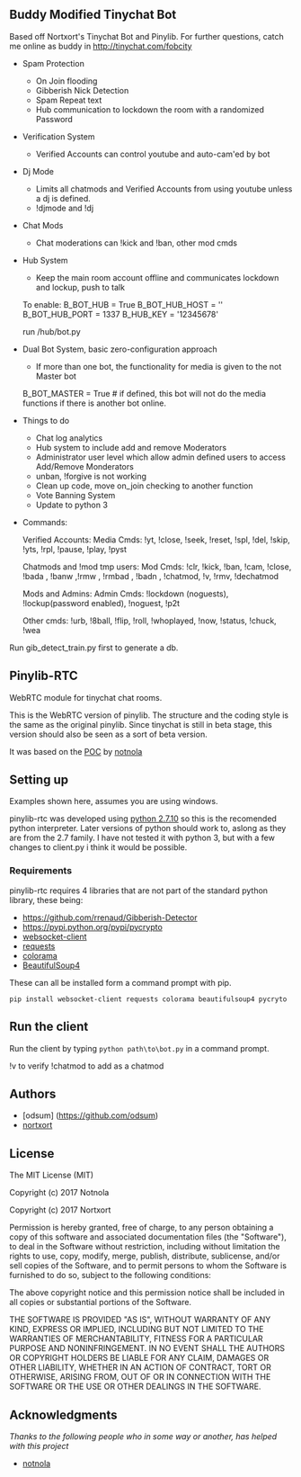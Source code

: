
## Buddy Modified Tinychat Bot

Based off Nortxort's Tinychat Bot and Pinylib.
For further questions, catch me online as buddy in http://tinychat.com/fobcity

- Spam Protection
	- On Join flooding
	- Gibberish Nick Detection
	- Spam Repeat text
	- Hub communication to lockdown the room with a randomized Password

- Verification System
	- Verified Accounts can control youtube and auto-cam'ed by bot

- Dj Mode
	- Limits all chatmods and Verified Accounts from using youtube unless a dj is defined.
	- !djmode and !dj <nick>

- Chat Mods
	- Chat moderations can !kick and !ban, other mod cmds

- Hub System
	- Keep the main room account offline and communicates lockdown and lockup, push to talk
	
	To enable:
	B_BOT_HUB = True
	B_BOT_HUB_HOST = ''
	B_BOT_HUB_PORT = 1337
	B_HUB_KEY = '12345678' 
	
	run /hub/bot.py

- Dual Bot System, basic zero-configuration approach
	- If more than one bot, the functionality for media is given to the not Master bot
		
	B_BOT_MASTER = True  # if defined, this bot will not do the media functions if there is another bot online.


- Things to do
	- Chat log analytics
	- Hub system to include add and remove Moderators 
	- Administrator user level which allow admin defined users to access Add/Remove Monderators
	- unban, !forgive is not working
	- Clean up code, move on_join checking to another function
	- Vote Banning System
	- Update to python 3

- Commands:

	Verified Accounts:
	Media Cmds: !yt, !close, !seek, !reset, !spl, !del, !skip, !yts, !rpl, !pause, !play, !pyst

	Chatmods and !mod tmp users:
	Mod Cmds: !clr, !kick, !ban, !cam, !close, !bada  <account>, !banw <badword>,!rmw <badword>, !rmbad <account>, !badn <nick>, !chatmod, !v, !rmv, !dechatmod

	Mods and Admins:
	Admin Cmds: !lockdown (noguests), !lockup(password enabled), !noguest, !p2t

	Other cmds: !urb, !8ball, !flip, !roll, !whoplayed, !now, !status, !chuck, !wea

Run gib_detect_train.py first to generate a db.


## Pinylib-RTC

WebRTC module for tinychat chat rooms.

This is the WebRTC version of pinylib. The structure and the coding style is the same as the original pinylib. Since tinychat is still in beta stage, this version should also be seen as a sort of beta version.

It was based on the [POC](https://github.com/notnola/TcRTC) by [notnola](https://github.com/notnola)


## Setting up

Examples shown here, assumes you are using windows.

pinylib-rtc was developed using [python 2.7.10](https://www.python.org/downloads/windows/ "python for windows") so this is the recomended python interpreter. Later versions of python should work to, aslong as they are from the 2.7 family. I have not tested it with python 3, but with a few changes to client.py i think it would be possible.

### Requirements

pinylib-rtc requires 4 libraries that are not part of the standard python library, these being:

* https://github.com/rrenaud/Gibberish-Detector
* https://pypi.python.org/pypi/pycrypto
* [websocket-client](https://github.com/websocket-client/websocket-client)
* [requests](https://github.com/kennethreitz/requests "requests")
* [colorama](https://github.com/tartley/colorama "Colorama")
* [BeautifulSoup4](https://www.crummy.com/software/BeautifulSoup/bs4/doc/ "beautifulsoup4")

These can all be installed form a command prompt with pip.

`pip install websocket-client requests colorama beautifulsoup4 pycryto`


## Run the client

Run the client by typing `python path\to\bot.py` in a command prompt.

!v <account> to verify
!chatmod <account> to add as a chatmod


## Authors
* [odsum] (https://github.com/odsum)
* [nortxort](https://github.com/nortxort)


## License

The MIT License (MIT)

Copyright (c) 2017 Notnola

Copyright (c) 2017 Nortxort

Permission is hereby granted, free of charge, to any person obtaining a copy of this software
and associated documentation files (the "Software"), to deal in the Software without restriction,
including without limitation the rights to use, copy, modify, merge, publish, distribute,
sublicense, and/or sell copies of the Software, and to permit persons to whom the Software
is furnished to do so, subject to the following conditions:

The above copyright notice and this permission notice
shall be included in all copies or substantial portions of the Software.

THE SOFTWARE IS PROVIDED "AS IS", WITHOUT WARRANTY OF ANY KIND, 
EXPRESS OR IMPLIED, INCLUDING BUT NOT LIMITED TO THE WARRANTIES OF MERCHANTABILITY, 
FITNESS FOR A PARTICULAR PURPOSE AND NONINFRINGEMENT. 
IN NO EVENT SHALL THE AUTHORS OR COPYRIGHT HOLDERS BE LIABLE FOR ANY CLAIM, 
DAMAGES OR OTHER LIABILITY, WHETHER IN AN ACTION OF CONTRACT, TORT OR OTHERWISE, 
ARISING FROM, OUT OF OR IN CONNECTION WITH THE SOFTWARE OR THE USE OR OTHER DEALINGS IN THE SOFTWARE.

## Acknowledgments
*Thanks to the following people who in some way or another, has helped with this project*

* [notnola](https://github.com/notnola)


